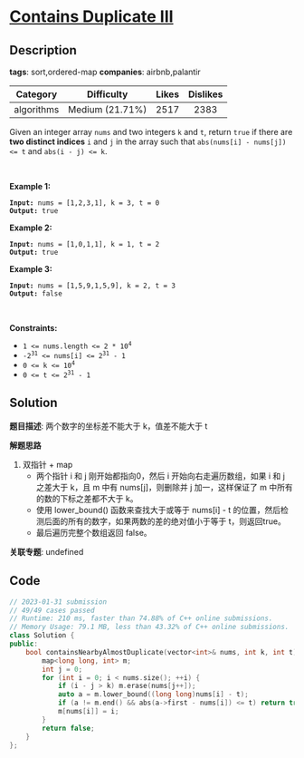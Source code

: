 # [Contains Duplicate III](https://leetcode.com/problems/contains-duplicate-iii/description/)

## Description

**tags**: sort,ordered-map
**companies**: airbnb,palantir

|  Category  |   Difficulty    | Likes | Dislikes |
| :--------: | :-------------: | :---: | :------: |
| algorithms | Medium (21.71%) | 2517  |   2383   |

<p>Given an integer array <code>nums</code> and two integers <code>k</code> and <code>t</code>, return <code>true</code> if there are <strong>two distinct indices</strong> <code>i</code> and <code>j</code> in the array such that <code>abs(nums[i] - nums[j]) &lt;= t</code> and <code>abs(i - j) &lt;= k</code>.</p>

<p>&nbsp;</p>
<p><strong>Example 1:</strong></p>
<pre><code><strong>Input:</strong> nums = [1,2,3,1], k = 3, t = 0
<strong>Output:</strong> true</code></pre><p><strong>Example 2:</strong></p>
<pre><code><strong>Input:</strong> nums = [1,0,1,1], k = 1, t = 2
<strong>Output:</strong> true</code></pre><p><strong>Example 3:</strong></p>
<pre><code><strong>Input:</strong> nums = [1,5,9,1,5,9], k = 2, t = 3
<strong>Output:</strong> false</code></pre>
<p>&nbsp;</p>
<p><strong>Constraints:</strong></p>

<ul>
  <li><code>1 &lt;= nums.length &lt;= 2 * 10<sup>4</sup></code></li>
  <li><code>-2<sup>31</sup> &lt;= nums[i] &lt;= 2<sup>31</sup> - 1</code></li>
  <li><code>0 &lt;= k &lt;= 10<sup>4</sup></code></li>
  <li><code>0 &lt;= t &lt;= 2<sup>31</sup> - 1</code></li>
</ul>

## Solution

**题目描述**: 两个数字的坐标差不能大于 k，值差不能大于 t

**解题思路**

1. 双指针 + map
   - 两个指针 i 和 j 刚开始都指向0，然后 i 开始向右走遍历数组，如果 i 和 j 之差大于 k，且 m 中有 nums[j]，则删除并 j 加一，这样保证了 m 中所有的数的下标之差都不大于 k。
   - 使用 lower_bound() 函数来查找大于或等于 nums[i] - t 的位置，然后检测后面的所有的数字，如果两数的差的绝对值小于等于 t，则返回true。
   - 最后遍历完整个数组返回 false。

**关联专题**: undefined

## Code

```cpp
// 2023-01-31 submission
// 49/49 cases passed
// Runtime: 210 ms, faster than 74.88% of C++ online submissions.
// Memory Usage: 79.1 MB, less than 43.32% of C++ online submissions.
class Solution {
public:
    bool containsNearbyAlmostDuplicate(vector<int>& nums, int k, int t) {
        map<long long, int> m;
        int j = 0;
        for (int i = 0; i < nums.size(); ++i) {
            if (i - j > k) m.erase(nums[j++]);
            auto a = m.lower_bound((long long)nums[i] - t);
            if (a != m.end() && abs(a->first - nums[i]) <= t) return true;
            m[nums[i]] = i;
        }
        return false;
    }
};
```
